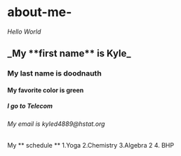 
# about-me-
_Hello World_
 <h2>_My **first name** is Kyle_</h2>
<h3> My last name is doodnauth</h3>
<h4> My favorite color is green</h4>
<h5> I go to Telecom</h5>
<h6> My email is kyled4889@hstat.org</h6>
 My  ** schedule ** 
 1.Yoga
 2.Chemistry
 3.Algebra 2
 4. BHP
 